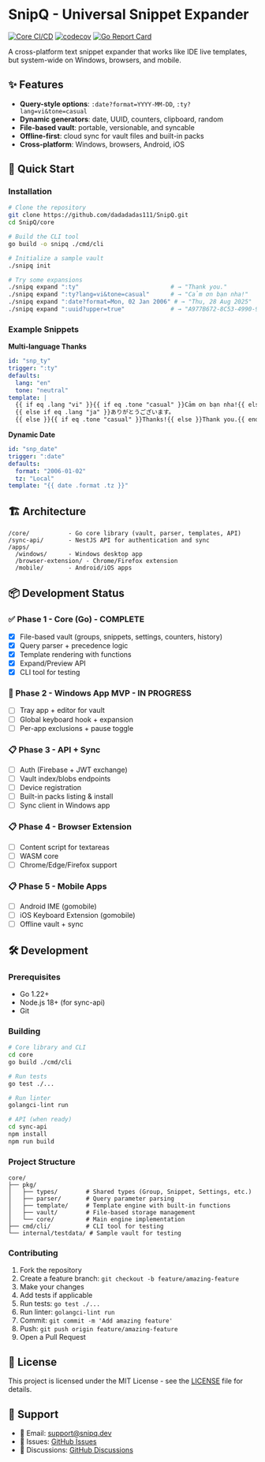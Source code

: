 # SnipQ - Universal Snippet Expander

[![Core CI/CD](https://github.com/dadadadas111/SnipQ/actions/workflows/core.yml/badge.svg)](https://github.com/dadadadas111/SnipQ/actions/workflows/core.yml)
[![codecov](https://codecov.io/gh/dadadadas111/SnipQ/branch/main/graph/badge.svg)](https://codecov.io/gh/dadadadas111/SnipQ)
[![Go Report Card](https://goreportcard.com/badge/github.com/dadadadas111/SnipQ)](https://goreportcard.com/report/github.com/dadadadas111/SnipQ)

A cross-platform text snippet expander that works like IDE live templates, but system-wide on Windows, browsers, and mobile.

## ✨ Features

- **Query-style options**: `:date?format=YYYY-MM-DD`, `:ty?lang=vi&tone=casual`
- **Dynamic generators**: date, UUID, counters, clipboard, random
- **File-based vault**: portable, versionable, and syncable
- **Offline-first**: cloud sync for vault files and built-in packs
- **Cross-platform**: Windows, browsers, Android, iOS

## 🚀 Quick Start

### Installation

```bash
# Clone the repository
git clone https://github.com/dadadadas111/SnipQ.git
cd SnipQ/core

# Build the CLI tool
go build -o snipq ./cmd/cli

# Initialize a sample vault
./snipq init

# Try some expansions
./snipq expand ":ty"                          # → "Thank you."
./snipq expand ":ty?lang=vi&tone=casual"      # → "Cảm ơn bạn nha!"
./snipq expand ":date?format=Mon, 02 Jan 2006" # → "Thu, 28 Aug 2025"
./snipq expand ":uuid?upper=true"             # → "A977B672-8C53-4990-95B7-E5A2012BBD71"
```

### Example Snippets

**Multi-language Thanks**
```yaml
id: "snp_ty"
trigger: ":ty"
defaults:
  lang: "en"
  tone: "neutral"
template: |
  {{ if eq .lang "vi" }}{{ if eq .tone "casual" }}Cảm ơn bạn nha!{{ else }}Cảm ơn bạn.{{ end }}
  {{ else if eq .lang "ja" }}ありがとうございます。
  {{ else }}{{ if eq .tone "casual" }}Thanks!{{ else }}Thank you.{{ end }}{{ end }}
```

**Dynamic Date**
```yaml
id: "snp_date"
trigger: ":date"
defaults:
  format: "2006-01-02"
  tz: "Local"
template: "{{ date .format .tz }}"
```

## 🏗 Architecture

```
/core/           - Go core library (vault, parser, templates, API)
/sync-api/       - NestJS API for authentication and sync
/apps/
  /windows/      - Windows desktop app
  /browser-extension/ - Chrome/Firefox extension
  /mobile/       - Android/iOS apps
```

## 📦 Development Status

### ✅ Phase 1 - Core (Go) - **COMPLETE**
- [x] File-based vault (groups, snippets, settings, counters, history)
- [x] Query parser + precedence logic
- [x] Template rendering with functions
- [x] Expand/Preview API
- [x] CLI tool for testing

### 🔄 Phase 2 - Windows App MVP - **IN PROGRESS**
- [ ] Tray app + editor for vault
- [ ] Global keyboard hook + expansion
- [ ] Per-app exclusions + pause toggle

### 📋 Phase 3 - API + Sync
- [ ] Auth (Firebase + JWT exchange)
- [ ] Vault index/blobs endpoints
- [ ] Device registration
- [ ] Built-in packs listing & install
- [ ] Sync client in Windows app

### 📋 Phase 4 - Browser Extension
- [ ] Content script for textareas
- [ ] WASM core
- [ ] Chrome/Edge/Firefox support

### 📋 Phase 5 - Mobile Apps
- [ ] Android IME (gomobile)
- [ ] iOS Keyboard Extension (gomobile)
- [ ] Offline vault + sync

## 🛠 Development

### Prerequisites

- Go 1.22+
- Node.js 18+ (for sync-api)
- Git

### Building

```bash
# Core library and CLI
cd core
go build ./cmd/cli

# Run tests
go test ./...

# Run linter
golangci-lint run

# API (when ready)
cd sync-api
npm install
npm run build
```

### Project Structure

```
core/
├── pkg/
│   ├── types/        # Shared types (Group, Snippet, Settings, etc.)
│   ├── parser/       # Query parameter parsing
│   ├── template/     # Template engine with built-in functions
│   ├── vault/        # File-based storage management
│   └── core/         # Main engine implementation
├── cmd/cli/          # CLI tool for testing
└── internal/testdata/ # Sample vault for testing
```

### Contributing

1. Fork the repository
2. Create a feature branch: `git checkout -b feature/amazing-feature`
3. Make your changes
4. Add tests if applicable
5. Run tests: `go test ./...`
6. Run linter: `golangci-lint run`
7. Commit: `git commit -m 'Add amazing feature'`
8. Push: `git push origin feature/amazing-feature`
9. Open a Pull Request

## 📝 License

This project is licensed under the MIT License - see the [LICENSE](LICENSE) file for details.

## 🤝 Support

- 📧 Email: support@snipq.dev
- 🐛 Issues: [GitHub Issues](https://github.com/dadadadas111/SnipQ/issues)
- 💬 Discussions: [GitHub Discussions](https://github.com/dadadadas111/SnipQ/discussions)
